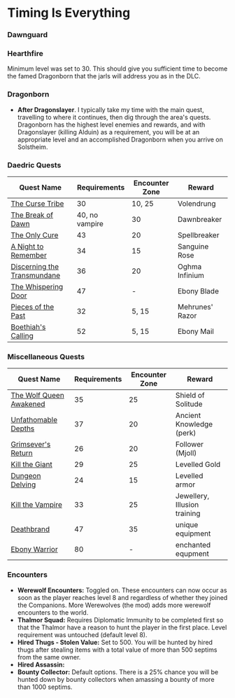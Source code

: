 # Timing Is Everything

### Dawnguard

### Hearthfire

Minimum level was set to 30. This should give you sufficient time to become the famed Dragonborn that the jarls will address you as in the DLC.

### Dragonborn

- **After Dragonslayer**. I typically take my time with the main quest, travelling to where it continues, then dig through the area's quests. Dragonborn has the highest level enemies and rewards, and with Dragonslayer (killing Alduin) as a requirement, you will be at an appropriate level and an accomplished Dragonborn when you arrive on Solstheim.

### Daedric Quests

| Quest Name                                                   |  Requirements | Encounter Zone | Reward         |
| ------------------------------------------------------------ | ----------------- | --------------------- | -------------- |
| [The Curse Tribe](https://en.uesp.net/wiki/Skyrim:The_Cursed_Tribe) | 30              | 10, 25                | Volendrung     |
| [The Break of Dawn](https://en.uesp.net/wiki/Skyrim:The_Break_of_Dawn) | 40, no vampire | 30                    | Dawnbreaker    |
| [The Only Cure](https://en.uesp.net/wiki/Skyrim:The_Only_Cure) | 43              | 20                    | Spellbreaker   |
| [A Night to Remember](https://en.uesp.net/wiki/Skyrim:A_Night_To_Remember) | 34                | 15                    | Sanguine Rose  |
| [Discerning the Transmundane](https://en.uesp.net/wiki/Skyrim:Discerning_the_Transmundane) | 36 | 20                    | Oghma Infinium |
| [The Whispering Door](https://en.uesp.net/wiki/Skyrim:The_Whispering_Door) | 47                | -                     | Ebony Blade    |
| [Pieces of the Past](https://en.uesp.net/wiki/Skyrim:Pieces_of_the_Past) | 32 | 5, 15 | Mehrunes' Razor |
| [Boethiah's Calling](https://en.uesp.net/wiki/Skyrim:Boethiah%27s_Calling) |52|5, 15|Ebony Mail|

### Miscellaneous Quests

| Quest Name                                                   | Requirements | Encounter Zone | Reward                       |
| ------------------------------------------------------------ | ------------ | --------------------- | ---------------------------- |
| [The Wolf Queen Awakened](https://en.uesp.net/wiki/Skyrim:The_Wolf_Queen_Awakened) | 35 | 25                    | Shield of Solitude           |
| [Unfathomable Depths](https://en.uesp.net/wiki/Skyrim:Unfathomable_Depths) | 37 | 20                    | Ancient Knowledge (perk)     |
| [Grimsever's Return](https://en.uesp.net/wiki/Skyrim:Grimsever%27s_Return) | 26 | 20                    | Follower (Mjoll)             |
| [Kill the Giant](https://en.uesp.net/wiki/Skyrim:Kill_the_Giant_(Jarl)) | 29 | 25                     | Levelled Gold                |
| [Dungeon Delving](https://en.uesp.net/wiki/Skyrim:Dungeon_Delving_(Jarl_-_Hagravens)) | 24 | 15                    | Levelled armor               |
| [Kill the Vampire](https://en.uesp.net/wiki/Skyrim:Kill_the_Vampire) | 33 | 25                    | Jewellery, Illusion training |
| [Deathbrand](https://en.uesp.net/wiki/Skyrim:Deathbrand_(quest)) | 47 | 35                    | unique equipment             |
| [Ebony Warrior](https://en.uesp.net/wiki/Skyrim:The_Ebony_Warrior) | 80           | -                     | enchanted equpment           |

### Encounters

- **Werewolf Encounters:** Toggled on. These encounters can now occur as soon as the player reaches level 8 and regardless of whether they joined the Companions. More Werewolves (the mod) adds more werewolf encounters to the world.
- **Thalmor Squad:** Requires Diplomatic Immunity to be completed first so that the Thalmor have a reason to hunt the player in the first place. Level requirement was untouched (default level 8).
- **Hired Thugs - Stolen Value:** Set to 500. You will be hunted by hired thugs after stealing items with a total value of more than 500 septims from the same owner.
- **Hired Assassin:**
- **Bounty Collector:** Default options. There is a 25% chance you will be hunted down by bounty collectors when amassing a bounty of more than 1000 septims.


